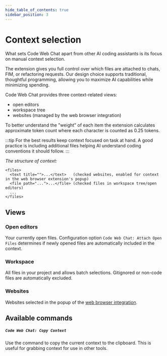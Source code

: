 ```yaml
---
hide_table_of_contents: true
sidebar_position: 3
---
```


# Context selection

What sets Code Web Chat apart from other AI coding assistants is its focus on manual context selection.

The extension gives you full control over which files are attached to chats, FIM, or refactoring requests. Our design choice supports traditional, thoughtful programming, allowing you to maximize AI capabilities while minimizing spending.

Code Web Chat provides three context-related views:

- open editors
- workspace tree
- websites (managed by the web browser integration)

To better understand the "weight" of each item the extension calculates approximate token count where each character is counted as 0.25 tokens.

:::tip
For the best results keep context focused on task at hand. A good practice is
including additional files helping AI understand coding conventions it should follow.
:::

_The structure of context:_

```
<files>
  <text title="">...</text>   (checked websites, enabled for context in the web browser extension's popup)
  <file path="...">...</file> (checked files in workspace tree/open editors)
  ...
</files>
```

## Views

### Open editors

Your currently open files. Configuration option `Code Web Chat: Attach Open Files` determines if newly opened files are automatically included in the context.

### Workspace

All files in your project and allows batch selections. Gitignored or non-code files are automatically excluded.

### Websites

Websites selected in the popup of the [web browser integration](/installation/web-browser-integration).

## Available commands

##### `Code Web Chat: Copy Context`

Use the command to copy the current context to the clipboard. This is useful for grabbing context for use in other tools.
